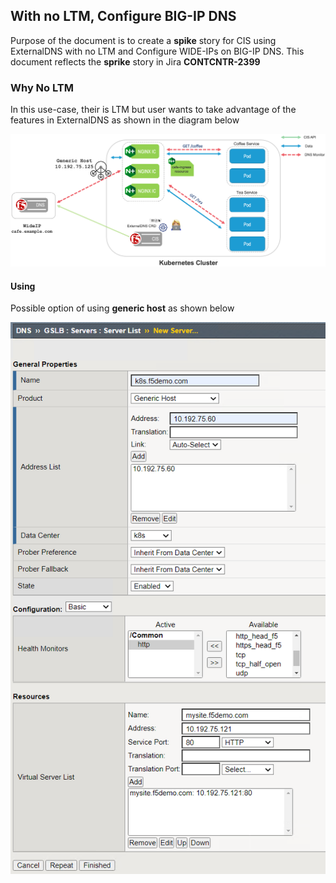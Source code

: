 ## With no LTM, Configure BIG-IP DNS

Purpose of the document is to create a **spike** story for CIS using ExternalDNS with no LTM and Configure WIDE-IPs on BIG-IP DNS. This document reflects the **sprike** story in Jira **CONTCNTR-2399**

### Why No LTM

In this use-case, their is LTM but user wants to take advantage of the features in ExternalDNS as shown in the diagram below

![architecture](https://github.com/mdditt2000/kubernetes-1-19/blob/master/cis%202.8/with-no-ltm/diagram/2022-03-14_15-53-14.png)

#### Using 

Possible option of using **generic host** as shown below

![architecture](https://github.com/mdditt2000/kubernetes-1-19/blob/master/cis%202.8/with-no-ltm/diagram/2022-03-14_16-23-27.png)



